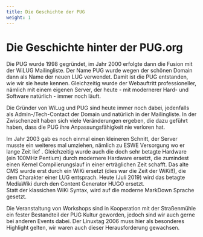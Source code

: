 ```yaml
---
title: Die Geschichte der PUG
weight: 1
---
```


# Die Geschichte hinter der PUG.org

Die PUG wurde 1998 gegründet, im Jahr 2000 erfolgte dann die Fusion mit der WiLUG Mailingliste. Der Name PUG wurde wegen der schönen Domain dann als Name der neuen LUG verwendet. Damit ist die PUG entstanden, wie wir sie heute kennen. Gleichzeitig wurde der Webauftritt professioneller, nämlich mit einem eigenen Server, der heute - mit modernerer Hard- und Software natürlich - immer noch läuft.

Die Gründer von WiLug und PUG sind heute immer noch dabei, jedenfalls als Admin-/Tech-Contact der Domain und natürlich in der Mailingliste. In der Zwischenzeit haben sich viele Veränderungen ergeben, die dazu geführt haben, dass die PUG ihre Anpassungsfähigkeit nie verloren hat.

Im Jahr 2003 gab es noch einmal einen kleineren Schnitt, der Server musste ein weiteres mal umziehen, nämlich zu ESWE Versorgung wo er lange Zeit lief . Gleichzeitig wurde auch die doch sehr betagte Hardware (ein 100MHz Pentium) durch modernere Hardware ersetzt, die zumindest einen Kernel Compilierungslauf in einer erträglichen Zeit schafft. Das alte CMS wurde erst durch ein WiKi ersetzt (dies war die Zeit der WiKi!!), die dem Charakter einer LUG entsprach.
Heute (Juli 2019) wird das betagte MediaWiki durch den Content Generator HUGO ersetzt.\
Statt der klassichen WiKi Syntax, wird auf die moderne MarkDown Sprache gesetzt.

Die Veranstaltung von Workshops sind in Kooperation mit der Straßenmühle ein fester Bestandteil der PUG Kultur geworden, jedoch sind wir auch gerne bei anderen Events dabei. Der Linuxtag 2006 muss hier als besonderes Highlight gelten, wir waren auch dieser Herausforderung gewachsen. 

